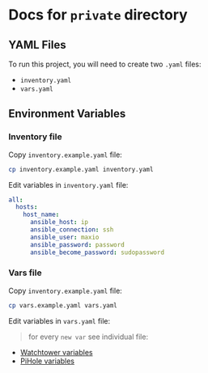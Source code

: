 # Docs for `private` directory


## YAML Files

To run this project, you will need to create two `.yaml` files:
* `inventory.yaml`
* `vars.yaml`

## Environment Variables

### Inventory file

Copy `inventory.example.yaml` file:

```bash
cp inventory.example.yaml inventory.yaml
```

Edit variables in `inventory.yaml` file:

```yaml
all:
  hosts:
    host_name:
      ansible_host: ip
      ansible_connection: ssh
      ansible_user: maxio
      ansible_password: password
      ansible_become_password: sudopassword
```

### Vars file

Copy `inventory.example.yaml` file:

```bash
cp vars.example.yaml vars.yaml
```

Edit variables in `vars.yaml` file:
> for every  `new var` see individual file:

* [Watchtower variables](../watchtower/README.md)
* [PiHole variables](../pihole-update/README.md)